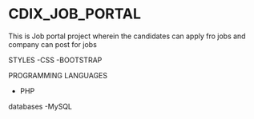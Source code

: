 # CDIX_JOB_PORTAL

This is Job portal project wherein the candidates can apply fro jobs and company can post for jobs

STYLES
-CSS
-BOOTSTRAP

PROGRAMMING LANGUAGES
- PHP

databases
-MySQL
